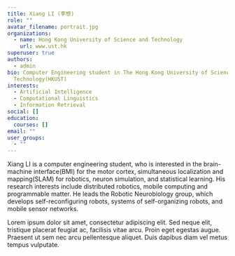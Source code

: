 ```yaml
---
title: Xiang LI (李想)
role: ""
avatar_filename: portrait.jpg
organizations:
  - name: Hong Kong University of Science and Technology
    url: www.ust.hk
superuser: true
authors:
  - admin
bio: Computer Engineering student in The Hong Kong University of Science and
  Technology(HKUST)
interests:
  - Artificial Intelligence
  - Computational Linguistics
  - Information Retrieval
social: []
education:
  courses: []
email: ""
user_groups:
  - ""
---
```

Xiang LI is a computer engineering student, who is interested in the brain-machine interface(BMI) for the motor cortex, simultaneous localization and mapping(SLAM) for robotics, neuron simulation, and statistical learning. His research interests include distributed robotics, mobile computing and programmable matter. He leads the Robotic Neurobiology group, which develops self-reconfiguring robots, systems of self-organizing robots, and mobile sensor networks.

Lorem ipsum dolor sit amet, consectetur adipiscing elit. Sed neque elit, tristique placerat feugiat ac, facilisis vitae arcu. Proin eget egestas augue. Praesent ut sem nec arcu pellentesque aliquet. Duis dapibus diam vel metus tempus vulputate.